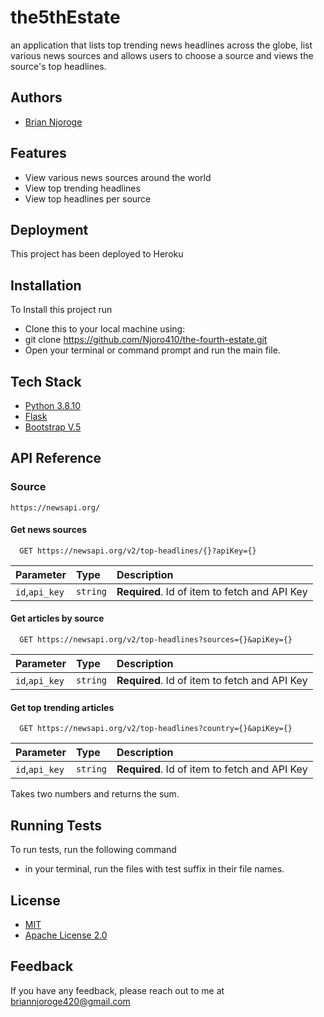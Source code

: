 
# the5thEstate

an  application that lists top trending news headlines across the globe, list various news sources and allows users to choose a source and views the source's top headlines.


## Authors

- [Brian Njoroge](https://github.com/Njoro410)


## Features

- View various news sources around the world
- View top trending headlines
- View top headlines per source



## Deployment

This project has been deployed to Heroku


## Installation

To Install this project run

- Clone this to your local machine using:
- git clone https://github.com/Njoro410/the-fourth-estate.git
- Open your terminal or command prompt and run the main file.
## Tech Stack

- [Python 3.8.10](https://www.python.org/)
- [Flask](https://flask.palletsprojects.com/en/2.0.x/)
- [Bootstrap V.5](https://getbootstrap.com/)


## API Reference

### Source
```
https://newsapi.org/
```
#### Get news sources

```http
  GET https://newsapi.org/v2/top-headlines/{}?apiKey={}
```

| Parameter | Type     | Description                |
| :-------- | :------- | :------------------------- |
| `id`,`api_key` | `string` | **Required**. Id of item to fetch and API Key |

#### Get articles by source

```http
  GET https://newsapi.org/v2/top-headlines?sources={}&apiKey={}
```

| Parameter | Type     | Description                       |
| :-------- | :------- | :-------------------------------- |
| `id`,`api_key`      | `string` | **Required**. Id of item to fetch and API Key |

#### Get top trending articles

```http
  GET https://newsapi.org/v2/top-headlines?country={}&apiKey={}
```

| Parameter | Type     | Description                       |
| :-------- | :------- | :-------------------------------- |
| `id`,`api_key`      | `string` | **Required**. Id of item to fetch and API Key |




Takes two numbers and returns the sum.


## Running Tests

To run tests, run the following command

- in your terminal, run the files with test suffix in their file names.

## License

- [MIT](https://choosealicense.com/licenses/mit/)
- [Apache License 2.0](https://opensource.org/licenses/Apache-2.0)


## Feedback

If you have any feedback, please reach out to me at briannjoroge420@gmail.com

